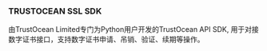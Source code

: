 ### TRUSTOCEAN SSL SDK
由TrustOcean Limited专门为Python用户开发的TrustOcean API SDK, 用于对接数字证书接口，支持数字证书申请、吊销、验证、续期等操作。
